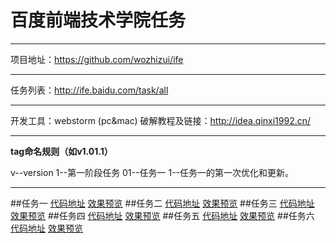 # 百度前端技术学院任务
***
项目地址：https://github.com/wozhizui/ife
***
任务列表：http://ife.baidu.com/task/all
***
开发工具：webstorm (pc&mac) 破解教程及链接：http://idea.qinxi1992.cn/
***
**tag命名规则（如v1.01.1）**

v--version  1--第一阶段任务   01--任务一    1--任务一的第一次优化和更新。
***
##任务一
[代码地址](https://github.com/wozhizui/ife/blob/master/task01/index.html)
[效果预览](http://htmlpreview.github.io/?https://github.com/wozhizui/ife/blob/master/task01/index.html)
##任务二
[代码地址](https://github.com/wozhizui/ife/blob/master/task02/index.html)
[效果预览](http://htmlpreview.github.io/?https://github.com/wozhizui/ife/blob/master/task02/index.html)
##任务三
[代码地址](https://github.com/wozhizui/ife/blob/master/task03/index.html)
[效果预览](http://htmlpreview.github.io/?https://github.com/wozhizui/ife/blob/master/task03/index.html)
##任务四
[代码地址](https://github.com/wozhizui/ife/blob/master/task04/index.html)
[效果预览](http://htmlpreview.github.io/?https://github.com/wozhizui/ife/blob/master/task04/index.html)
##任务五
[代码地址](https://github.com/wozhizui/ife/blob/master/task05/index.html)
[效果预览](http://htmlpreview.github.io/?https://github.com/wozhizui/ife/blob/master/task05/index.html)
##任务六
[代码地址](https://github.com/wozhizui/ife/blob/master/task06/index.html)
[效果预览](http://htmlpreview.github.io/?https://github.com/wozhizui/ife/blob/master/task06/index.html)
